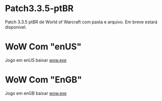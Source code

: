 # Patch3.3.5-ptBR
Patch 3.3.5 ptBR de World of Warcraft com pasta e arquivo. Em breve estará disponível.
# WoW Com "enUS"
Jogo em enUS baixar [wow.exe](https://www.dropbox.com/s/mdptyvz5yqe2ks9/WowenUS.exe?dl=1)
# WoW Com "EnGB"
Jogo em enGB baixar [wow.exe](https://www.dropbox.com/s/obrlmepohmqw6zd/WowenGB.exe?dl=1)